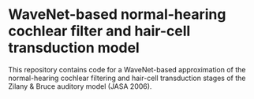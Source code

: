 # WaveNet-based normal-hearing cochlear filter and hair-cell transduction model
This repository contains code for a WaveNet-based approximation of the normal-hearing cochlear filtering and hair-cell transduction stages of the Zilany &amp; Bruce auditory model (JASA 2006).
